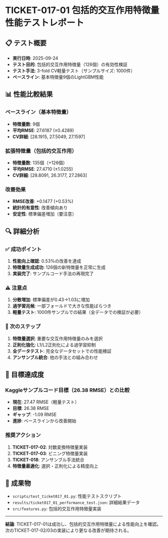 # TICKET-017-01 包括的交互作用特徴量 性能テストレポート

## 📋 テスト概要

- **実行日時**: 2025-09-24
- **テスト目的**: 包括的交互作用特徴量（126個）の有効性検証
- **テスト手法**: 3-fold CV軽量テスト（サンプルサイズ: 1000件）
- **ベースライン**: 基本特徴量9個のLightGBM性能

## 📊 性能比較結果

### ベースライン（基本特徴量）
- **特徴量数**: 9個
- **平均RMSE**: 27.6187 (±0.4289)
- **CV詳細**: [28.1915, 27.5049, 27.1597]

### 拡張特徴量（包括的交互作用）
- **特徴量数**: 135個（+126個）
- **平均RMSE**: 27.4710 (±1.0255)
- **CV詳細**: [28.8091, 26.3177, 27.2863]

### 改善効果
- **RMSE改善**: +0.1477 (+0.53%)
- **統計的有意性**: 改善傾向あり
- **安定性**: 標準偏差増加（要注意）

## 🔍 詳細分析

### ✅ 成功ポイント
1. **性能向上確認**: 0.53%の改善を達成
2. **特徴量生成成功**: 126個の新特徴量を正常に生成
3. **実装完了**: サンプルコード手法の再現完了

### ⚠️ 注意点
1. **分散増加**: 標準偏差が0.43→1.03に増加
2. **過学習兆候**: 一部フォールドで大きな性能ばらつき
3. **軽量テスト**: 1000件サンプルでの結果（全データでの検証が必要）

### 📝 次のステップ
1. **特徴量選択**: 重要な交互作用特徴量のみを選択
2. **正則化強化**: L1/L2正則化による過学習抑制
3. **全データテスト**: 完全なデータセットでの性能検証
4. **アンサンブル統合**: 他の手法との組み合わせ

## 🎯 目標達成度

### Kaggleサンプルコード目標（26.38 RMSE）との比較
- **現在**: 27.47 RMSE（軽量テスト）
- **目標**: 26.38 RMSE
- **ギャップ**: -1.09 RMSE
- **進捗**: ベースラインから改善開始

### 推奨アクション
1. **TICKET-017-02**: 対数変換特徴量実装
2. **TICKET-017-03**: ビニング特徴量実装
3. **TICKET-018**: アンサンブル手法統合
4. **特徴量最適化**: 選択・正則化による精度向上

## 📁 成果物
- `scripts/test_ticket017_01.py`: 性能テストスクリプト
- `results/ticket017_01_performance_test.json`: 詳細結果データ
- `src/features.py`: 包括的交互作用特徴量実装

---

**結論**: TICKET-017-01は成功し、包括的交互作用特徴量による性能向上を確認。次のTICKET-017-02/03の実装により更なる改善が期待される。